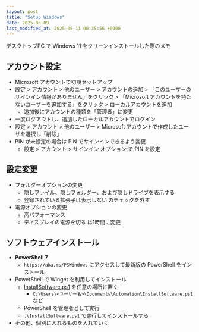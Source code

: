 ```yaml
---
layout: post
title: "Setup Windows"
date: 2025-05-09
last_modified_at: 2025-05-11 00:35:56 +0900
---
```


デスクトップPC で Windows 11 をクリーンインストールした際のメモ

## アカウント設定

- Microsoft アカウントで初期セットアップ
- 設定 > アカウント > 他のユーザー > アカウントの追加 > 「このユーザーのサインイン情報がありません」をクリック > 「Microsoft アカウントを持たないユーザーを追加する」をクリック > ローカルアカウントを追加
    - 追加後にアカウントの種類を「管理者」に変更
- 一度ログアウトし、追加したローカルアカウントでログイン
- 設定 > アカウント > 他のユーザー > Microsoft アカウントで作成したユーザを選択し「削除」
- PIN が未設定の場合は PIN でサインインできるよう変更
    - 設定 > アカウント > サインイン オプション で PIN を設定

## 設定変更

- フォルダーオプションの変更
    - 隠しファイル、隠しフォルダー、および隠しドライブを表示する
    - 登録されている拡張子は表示しない のチェックを外す
- 電源オプションの変更
    - 高パフォーマンス
    - ディスプレイの電源を切る は1時間に変更



## ソフトウェアインストール
- **PowerShell 7**
    - `https://aka.ms/PSWindows` にアクセスして最新版の PowerShell をインストール
- PowerShell で Winget を利用してインストール
    - [InstallSoftware.ps1](https://gist.github.com/kkryama/76ad6b9428dd0bcfea91016c28a4a708) を任意の場所に置く
        - `C:\Users\<ユーザー名>\Documents\Automation\InstallSoftware.ps1` など
    - PowerShell を管理者として実行
    - `.\InstallSoftware.ps1` で実行してインストールする
- その他、個別に入れるものを入れていく

